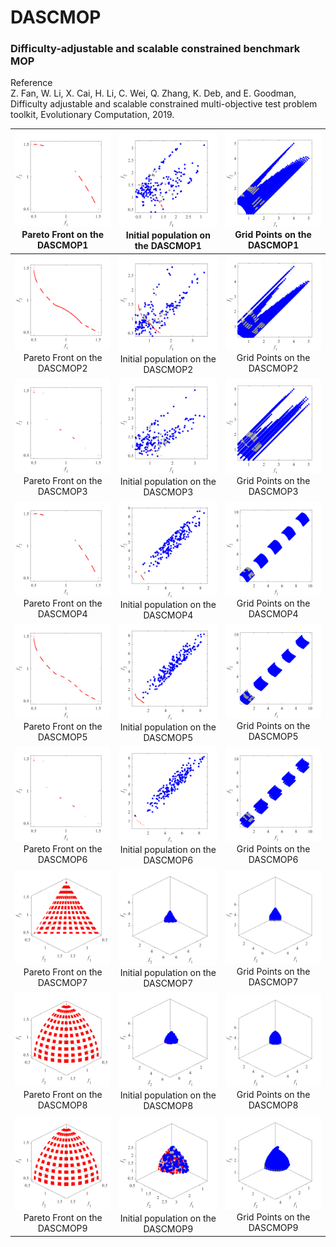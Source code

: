 # DASCMOP
### Difficulty-adjustable and scalable constrained benchmark MOP  
Reference  
Z. Fan, W. Li, X. Cai, H. Li, C. Wei, Q. Zhang, K. Deb, and E. Goodman,
Difficulty adjustable and scalable constrained multi-objective test
problem toolkit, Evolutionary Computation, 2019.
 
|![image](../../image/DASCMOP1_M2PF.svg)Pareto Front on the DASCMOP1|![image](../../image/DASCMOP1_M2Init.svg)Initial population on the DASCMOP1|![image](../../image/DASCMOP1_M2Grid.svg)Grid Points on the DASCMOP1|
|:-:|:-:|:-:|
|![image](../../image/DASCMOP2_M2PF.svg)Pareto Front on the DASCMOP2|![image](../../image/DASCMOP2_M2Init.svg)Initial population on the DASCMOP2|![image](../../image/DASCMOP2_M2Grid.svg)Grid Points on the DASCMOP2|
|![image](../../image/DASCMOP3_M2PF.svg)Pareto Front on the DASCMOP3|![image](../../image/DASCMOP3_M2Init.svg)Initial population on the DASCMOP3|![image](../../image/DASCMOP3_M2Grid.svg)Grid Points on the DASCMOP3|
|![image](../../image/DASCMOP4_M2PF.svg)Pareto Front on the DASCMOP4|![image](../../image/DASCMOP4_M2Init.svg)Initial population on the DASCMOP4|![image](../../image/DASCMOP4_M2Grid.svg)Grid Points on the DASCMOP4|
|![image](../../image/DASCMOP5_M2PF.svg)Pareto Front on the DASCMOP5|![image](../../image/DASCMOP5_M2Init.svg)Initial population on the DASCMOP5|![image](../../image/DASCMOP5_M2Grid.svg)Grid Points on the DASCMOP5|
|![image](../../image/DASCMOP6_M2PF.svg)Pareto Front on the DASCMOP6|![image](../../image/DASCMOP6_M2Init.svg)Initial population on the DASCMOP6|![image](../../image/DASCMOP6_M2Grid.svg)Grid Points on the DASCMOP6|
|![image](../../image/DASCMOP7_M3PF.svg)Pareto Front on the DASCMOP7|![image](../../image/DASCMOP7_M3Init.svg)Initial population on the DASCMOP7|![image](../../image/DASCMOP7_M3Grid.svg)Grid Points on the DASCMOP7|
|![image](../../image/DASCMOP8_M3PF.svg)Pareto Front on the DASCMOP8|![image](../../image/DASCMOP8_M3Init.svg)Initial population on the DASCMOP8|![image](../../image/DASCMOP8_M3Grid.svg)Grid Points on the DASCMOP8|
|![image](../../image/DASCMOP9_M3PF.svg)Pareto Front on the DASCMOP9|![image](../../image/DASCMOP9_M3Init.svg)Initial population on the DASCMOP9|![image](../../image/DASCMOP9_M3Grid.svg)Grid Points on the DASCMOP9|
